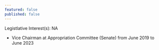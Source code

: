 ```yaml
---
featured: false
published: false
---
```

Legistlative Interest(s): NA

* Vice Chairman at Appropriation Committee (Senate) from June 2019 to June 2023